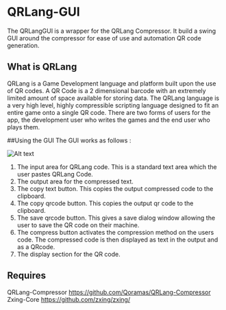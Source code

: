 # QRLang-GUI
The QRLangGUI is a wrapper for the QRLang Compressor. It build a swing GUI around the compressor for ease of use and automation QR code generation.

## What is QRLang
QRLang is a Game Development language and platform built upon the use of QR codes. A QR Code is a 2 dimensional barcode with an extremely limited amount of space available for storing data. The QRLang language is a very high level, highly compressible scripting language designed to fit an entire game onto a single QR code. There are two forms of users for the app, the development user who writes the games and the end user who plays them.

##Using the GUI
The GUI works as follows :

![Alt text](http://i.imgur.com/uxF104T.png)

1.	The input area for QRLang code. This is a standard text area which the user pastes QRLang Code.
2.	The output area for the compressed text.
3.	The copy text button. This copies the output compressed code to the clipboard.
4.	The copy qrcode button. This copies the output qr code to the clipboard.
5.	The save qrcode button. This gives a save dialog window allowing the user to save the QR code on their machine.
6.	The compress button activates the compression method on the users code. The compressed code is then displayed as text in the output and as a QRcode.
7.	The display section for the QR code.


## Requires
QRLang-Compressor https://github.com/Qoramas/QRLang-Compressor
Zxing-Core https://github.com/zxing/zxing/
